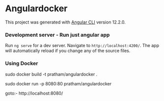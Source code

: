 # Angulardocker

This project was generated with [Angular CLI](https://github.com/angular/angular-cli) version 12.2.0.

### Development server - Run just angular app 

Run `ng serve` for a dev server. Navigate to `http://localhost:4200/`. The app will automatically reload if you change any of the source files.

### Using Docker

sudo docker build -t pratham/angulardocker .


sudo docker run -p 8080:80 pratham/angulardocker

goto:- http://localhost:8080/
